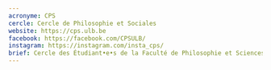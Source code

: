 ```yaml
---
acronyme: CPS
cercle: Cercle de Philosophie et Sociales
website: https://cps.ulb.be
facebook: https://facebook.com/CPSULB/
instagram: https://instagram.com/insta_cps/
brief: Cercle des Étudiant•e•s de la Faculté de Philosophie et Sciences sociales
---
```


